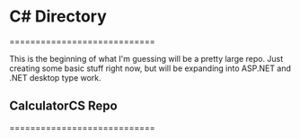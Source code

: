 # C# Directory
============================</br>

This is the beginning of what I'm guessing will be a pretty large repo. Just creating some basic stuff right now, but will be expanding into ASP.NET and .NET desktop type work.

## CalculatorCS Repo
============================</br>
